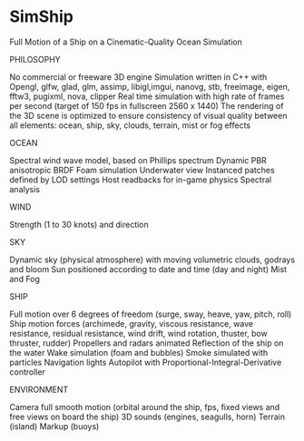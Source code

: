 # SimShip
Full Motion of a Ship on a Cinematic-Quality Ocean Simulation

PHILOSOPHY

No commercial or freeware 3D engine
Simulation written in C++ with Opengl, glfw, glad, glm, assimp, libigl,imgui, nanovg, stb, freeimage, eigen, fftw3, pugixml, nova, clipper
Real time simulation with high rate of frames per second (target of 150 fps in fullscreen 2560 x 1440)
The rendering of the 3D scene is optimized to ensure consistency of visual quality between all elements: ocean, ship, sky, clouds, terrain, mist or fog effects


OCEAN

Spectral wind wave model, based on Phillips spectrum
Dynamic PBR anisotropic BRDF
Foam simulation
Underwater view
Instanced patches defined by LOD settings
Host readbacks for in-game physics
Spectral analysis

WIND

Strength (1 to 30 knots) and direction

SKY

Dynamic sky (physical atmosphere) with moving volumetric clouds, godrays and bloom
Sun positioned according to date and time (day and night)
Mist and Fog

SHIP

Full motion over 6 degrees of freedom (surge, sway, heave, yaw, pitch, roll)
Ship motion forces (archimede, gravity, viscous resistance, wave resistance, residual resistance, wind drift, wind rotation, thuster, bow thruster, rudder)
Propellers and radars animated
Reflection of the ship on the water
Wake simulation (foam and bubbles)
Smoke simulated with particles
Navigation lights
Autopilot with Proportional-Integral-Derivative controller

ENVIRONMENT

Camera full smooth motion (orbital around the ship, fps, fixed views and free views on board the ship)
3D sounds (engines, seagulls, horn)
Terrain (island)
Markup (buoys)
